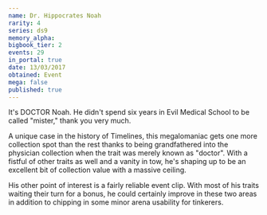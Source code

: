 ```yaml
---
name: Dr. Hippocrates Noah
rarity: 4
series: ds9
memory_alpha:
bigbook_tier: 2
events: 29
in_portal: true
date: 13/03/2017
obtained: Event
mega: false
published: true
---
```


It's DOCTOR Noah. He didn't spend six years in Evil Medical School to be called "mister," thank you very much.

A unique case in the history of Timelines, this megalomaniac gets one more collection spot than the rest thanks to being grandfathered into the physician collection when the trait was merely known as "doctor". With a fistful of other traits as well and a vanity in tow, he's shaping up to be an excellent bit of collection value with a massive ceiling.

His other point of interest is a fairly reliable event clip. With most of his traits waiting their turn for a bonus, he could certainly improve in these two areas in addition to chipping in some minor arena usability for tinkerers.
